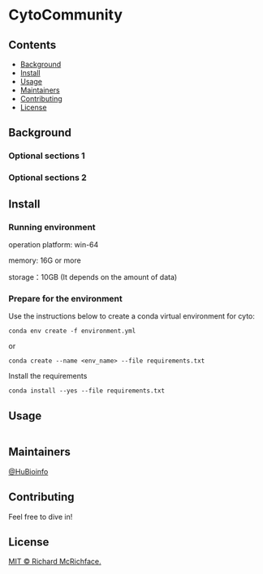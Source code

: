# CytoCommunity

## Contents

- [Background](#background)
- [Install](#install)
- [Usage](#usage)
- [Maintainers](#maintainers)
- [Contributing](#contributing)
- [License](#license)

## Background

### Optional sections 1


### Optional sections 2


## Install

### Running environment

operation platform: win-64

memory: 16G or more

storage：10GB (It depends on the amount of data)

### Prepare for the environment 

Use the instructions below to create a conda virtual environment for cyto:

```
conda env create -f environment.yml
```

or

```
conda create --name <env_name> --file requirements.txt
```

Install the requirements

```
conda install --yes --file requirements.txt
```

## Usage

```

```

## Maintainers

[@HuBioinfo](https://github.com/huBioinfo)

## Contributing

Feel free to dive in!

## License

[MIT © Richard McRichface.](../LICENSE)
